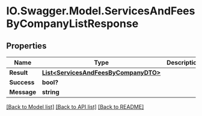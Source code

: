 # IO.Swagger.Model.ServicesAndFeesByCompanyListResponse
## Properties

Name | Type | Description | Notes
------------ | ------------- | ------------- | -------------
**Result** | [**List&lt;ServicesAndFeesByCompanyDTO&gt;**](ServicesAndFeesByCompanyDTO.md) |  | [optional] 
**Success** | **bool?** |  | [optional] 
**Message** | **string** |  | [optional] 

[[Back to Model list]](../README.md#documentation-for-models) [[Back to API list]](../README.md#documentation-for-api-endpoints) [[Back to README]](../README.md)

